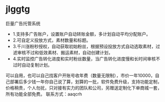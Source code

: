 # jlggtg
巨量广告托管系统

- 1.支持多广告账户，设置账户自动转账金额，多计划自动平均分配账户。
- 2.可自定义投放方式，素材数量和标题。
- 3.千川涨粉秒授权，自动获取初始粉丝，根据预设投放方式自动选取素材，过滤审核不过和低效素材、搬运素材，自动创建计划，
- 4.实时监控广告转化进度和实时粉丝数量，当广告转化进度慢和长时间审核不过时自动复制计划。

可以自用，也可以自己找客户开账号收年费（数量无限制），市价一年10000，自己部署后多少钱一年你自己说了算，划算的一批，软件免费升级，支持功能定制，价格稍贵，个人勿扰，只对接有实力的团队和公司，另赠送定制化下单商城一套，所有功能全部免费。
联系方式：aaqcrh
